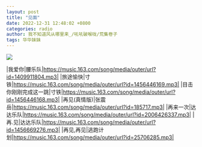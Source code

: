 ```yaml
---
layout: post
title: "见面"
date: 2022-12-31 12:48:02 +0800
categories: radio
author: 我不知道风从哪里来_/吼吼破喉咙/荒集卷子
tags: 华华妹妹
---
```

![]({{site.baseurl}}/images/cover_20221231.jpg)

|我爱你|腰乐队|https://music.163.com/song/media/outer/url?id=1409911804.mp3|
|旅途愉快|寸铁|https://music.163.com/song/media/outer/url?id=1456446169.mp3|
|目击你刚刚完成这一跳|寸铁|https://music.163.com/song/media/outer/url?id=1456446168.mp3|
|再见(真情版)|张震岳|https://music.163.com/song/media/outer/url?id=185717.mp3|
|再来一次|达达乐队|https://music.163.com/song/media/outer/url?id=2006426337.mp3|
|再.见|达达乐队|https://music.163.com/song/media/outer/url?id=1456669276.mp3|
|再见,再见|逃跑计划|https://music.163.com/song/media/outer/url?id=25706285.mp3|

